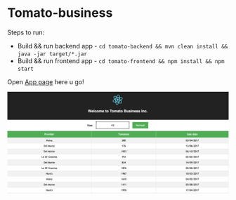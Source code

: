 # Tomato-business

Steps to run:
+ Build && run backend app - `cd tomato-backend && mvn clean install && java -jar target/*.jar`  
+ Build && run frontend app - `cd tomato-frontend && npm install && npm start`

Open [App page](http://localhost:3000) here u go! 

![App screen](tomato-business.png)



